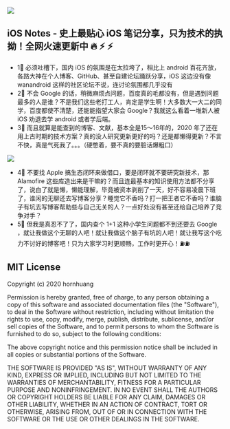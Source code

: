 ![](https://github.com/hornhuang/PictureRepository/blob/master/ios_notes/og__fodnljjkwl6y.png)

## iOS Notes - 史上最贴心 iOS 笔记分享，只为技术的执拗！全网火速更新中 🔥 ⚡️ ⚡️
- 1⃣️ 必须吐槽下，国内 iOS 的氛围是在太拉垮了，相比上 android 百花齐放，各路大神在个人博客、GitHub、甚至自建论坛踊跃分享，iOS 这边没有像 wanandroid 这样的社区论坛不说，连讨论氛围都几乎没有
- 2⃣️ 不会 Google 的话，稍微麻烦点问题，百度真的毛都没有，但是遇到问题最多的人是谁？不是我们这些老打工人，肯定是学生啊！大多数大一大二的同学，百度都使不清楚，还能能指望大家会 Google？我就这么看着一堆新人被 iOS 劝退去学 android 或者学后端。
- 3⃣️ 而且就算是能查到的博客、文献，基本全是15～16年的，2020 年了还在用上古时期的技术方案？真的没人研究更新更好的吗？还是都懒得更新？不言不快，真是气死我了。。。（硬憋着，要不真的要脏话爆粗口）

![](https://github.com/hornhuang/PictureRepository/blob/master/ios_notes/opensource.jpg)

- 4⃣️ 不要找 Apple 搞生态闭环来做借口，要是闭环就不要研究新技术，那 Alamofire 这些库造出来是干嘛的？而且连最基本的知识使用方法都不分享了，说白了就是懒，懒能理解，毕竟被资本剥削了一天，好不容易凌晨下班了，谁闲的无聊还去写博客分享？睡觉它不香吗？打一把王者它不香吗？谁脑子有坑去写博客帮助些与自己无关的人？一点好处没有甚至还给自己培养了竞争对手？
- 5⃣️ 但我是真忍不了了，国内查个 1+1 这种小学生问题都不到还要去 Google ，就让我做这个无聊的人吧！就让我做这个脑子有坑的人吧！就让我写这个吃力不讨好的博客吧！只为大家学习时更顺畅，工作时更开心！⛽️⛽️

## MIT License

Copyright (c) 2020 hornhuang

Permission is hereby granted, free of charge, to any person obtaining a copy
of this software and associated documentation files (the "Software"), to deal
in the Software without restriction, including without limitation the rights
to use, copy, modify, merge, publish, distribute, sublicense, and/or sell
copies of the Software, and to permit persons to whom the Software is
furnished to do so, subject to the following conditions:

The above copyright notice and this permission notice shall be included in all
copies or substantial portions of the Software.

THE SOFTWARE IS PROVIDED "AS IS", WITHOUT WARRANTY OF ANY KIND, EXPRESS OR
IMPLIED, INCLUDING BUT NOT LIMITED TO THE WARRANTIES OF MERCHANTABILITY,
FITNESS FOR A PARTICULAR PURPOSE AND NONINFRINGEMENT. IN NO EVENT SHALL THE
AUTHORS OR COPYRIGHT HOLDERS BE LIABLE FOR ANY CLAIM, DAMAGES OR OTHER
LIABILITY, WHETHER IN AN ACTION OF CONTRACT, TORT OR OTHERWISE, ARISING FROM,
OUT OF OR IN CONNECTION WITH THE SOFTWARE OR THE USE OR OTHER DEALINGS IN THE
SOFTWARE.
